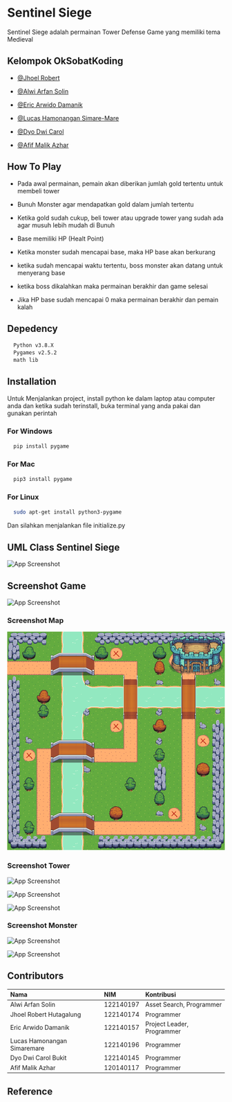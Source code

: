 
# Sentinel Siege
Sentinel Siege adalah permainan Tower Defense Game yang memiliki tema Medieval


## Kelompok OkSobatKoding

- [@Jhoel Robert](https://github.com/Arkyna)

- [@Alwi Arfan Solin](https://github.com/samanbrembo14)

- [@Eric Arwido Damanik](https://github.com/erc-a)

- [@Lucas Hamonangan Simare-Mare](https://github.com/LucasHamonangan412)

- [@Dyo Dwi Carol](https://github.com/Dyocarol)

- [@Afif Malik Azhar](https://github.com/AfifMalikAzhar)


## How To Play
- Pada awal permainan, pemain akan diberikan jumlah gold tertentu untuk membeli tower 

- Bunuh Monster agar mendapatkan gold dalam jumlah tertentu

- Ketika gold sudah cukup, beli tower atau upgrade tower yang sudah ada agar musuh lebih mudah di Bunuh

- Base memiliki HP (Healt Point)

- Ketika monster sudah mencapai base, maka HP base akan berkurang

- ketika sudah mencapai waktu tertentu, boss monster akan datang untuk menyerang base

- ketika boss dikalahkan maka permainan berakhir dan game selesai

- Jika HP base sudah mencapai 0 maka permainan berakhir dan pemain kalah



## Depedency

```bash
  Python v3.8.X
  Pygames v2.5.2
  math lib
```


## Installation

Untuk Menjalankan project, install python ke dalam laptop atau computer anda dan ketika sudah terinstall, buka terminal yang anda pakai dan gunakan perintah

### For Windows
```bash
  pip install pygame
```
### For Mac
```bash
  pip3 install pygame
```

### For Linux
```bash
  sudo apt-get install python3-pygame
```

Dan silahkan menjalankan file initialize.py
    
## UML Class Sentinel Siege
![App Screenshot](./assets/images/UML_Game/uml_game1.png)

## Screenshot Game 
![App Screenshot](https://via.placeholder.com/468x300?text=App+Screenshot+Here)

### Screenshot Map
![App Screenshot](./assets/images/map/level1.png)

### Screenshot Tower
![App Screenshot](https://via.placeholder.com/468x300?text=App+Screenshot+Here)

![App Screenshot](https://via.placeholder.com/468x300?text=App+Screenshot+Here)

![App Screenshot](https://via.placeholder.com/468x300?text=App+Screenshot+Here)

### Screenshot Monster
![App Screenshot](https://via.placeholder.com/468x300?text=App+Screenshot+Here)

![App Screenshot](https://via.placeholder.com/468x300?text=App+Screenshot+Here)






## Contributors



| Nama |  NIM     | Kontribusi                |
| :-------- | :------- | :------------------------- |
| Alwi Arfan Solin | 122140197 | Asset Search, Programmer |
| Jhoel Robert Hutagalung | 122140174 | Programmer  |
| Eric Arwido Damanik | 122140157 | Project Leader,  Programmer   |
| Lucas Hamonangan Simaremare | 122140196 | Programmer |
| Dyo Dwi Carol Bukit | 122140145  | Programmer |
| Afif Malik Azhar | 120140117 | Programmer |

## Reference

